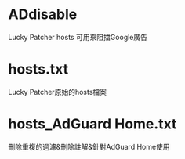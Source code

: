 # ADdisable
Lucky Patcher hosts
可用來阻擋Google廣告
# hosts.txt
Lucky Patcher原始的hosts檔案
# hosts_AdGuard Home.txt
刪除重複的過濾&刪除註解&針對AdGuard Home使用
